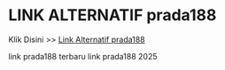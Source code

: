 # LINK ALTERNATIF prada188

Klik Disini >> <a href="https://linksto.pages.dev/">Link Alternatif prada188 </a>

link prada188 terbaru
link prada188 2025